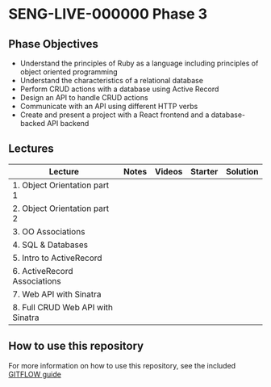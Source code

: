 # SENG-LIVE-000000 Phase 3

## Phase Objectives
* Understand the principles of Ruby as a language including principles of object oriented programming
* Understand the characteristics of a relational database
* Perform CRUD actions with a database using Active Record
* Design an API to handle CRUD actions
* Communicate with an API using different HTTP verbs
* Create and present a project with a React frontend and a database-backed API backend

## Lectures


| Lecture                           | Notes | Videos | Starter | Solution |
| --------------------------------- | :---: | ------ | ------- | -------- |
| 1. Object Orientation part 1      |       |        |         |          |
| 2. Object Orientation part 2      |       |        |         |          |
| 3. OO Associations                |       |        |         |          |
| 4. SQL & Databases                |       |        |         |          |
| 5. Intro to ActiveRecord          |       |        |         |          |
| 6. ActiveRecord Associations      |       |        |         |          |
| 7. Web API with Sinatra           |       |        |         |          |
| 8. Full CRUD Web API with Sinatra |       |        |         |          |

## How to use this repository

For more information on how to use this repository, see the included [GITFLOW guide](./GITFLOW.md)